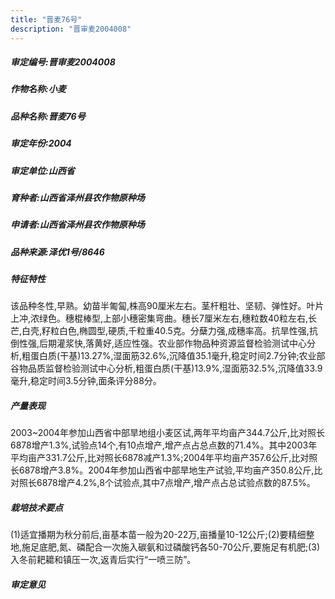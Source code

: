 ```yaml
---
title: "晋麦76号"
description: "晋审麦2004008"
---
```

##### 审定编号:晋审麦2004008

##### 作物名称:小麦

##### 品种名称:晋麦76号

##### 审定年份:2004

##### 审定单位:山西省

##### 育种者:山西省泽州县农作物原种场

##### 申请者:山西省泽州县农作物原种场

##### 品种来源:泽优1号/8646

##### 特征特性
该品种冬性,早熟。幼苗半匍匐,株高90厘米左右。茎杆粗壮、坚韧、弹性好。叶片上冲,浓绿色。穗棍棒型,上部小穗密集弯曲。穗长7厘米左右,穗粒数40粒左右,长芒,白壳,籽粒白色,椭圆型,硬质,千粒重40.5克。分蘖力强,成穗率高。抗旱性强,抗倒性强,后期灌浆快,落黄好,适应性强。农业部作物品种资源监督检验测试中心分析,粗蛋白质(干基)13.27%,湿面筋32.6%,沉降值35.1毫升,稳定时间2.7分钟;农业部谷物品质监督检验测试中心分析,粗蛋白质(干基)13.9%,湿面筋32.5%,沉降值33.9毫升,稳定时间3.5分钟,面条评分88分。

##### 产量表现
2003~2004年参加山西省中部旱地组小麦区试,两年平均亩产344.7公斤,比对照长6878增产1.3%,试验点14个,有10点增产,增产点占总点数的71.4%。其中2003年平均亩产331.7公斤,比对照长6878减产1.3%;2004年平均亩产357.6公斤,比对照长6878增产3.8%。2004年参加山西省中部旱地生产试验,平均亩产350.8公斤,比对照长6878增产4.2%,8个试验点,其中7点增产,增产点占总试验点数的87.5%。

##### 栽培技术要点
(1)适宜播期为秋分前后,亩基本苗一般为20-22万,亩播量10-12公斤;(2)要精细整地,施足底肥,氮、磷配合一次施入碳氨和过磷酸钙各50-70公斤,要施足有机肥;(3)入冬前耙耱和镇压一次,返青后实行“一喷三防”。

##### 审定意见

